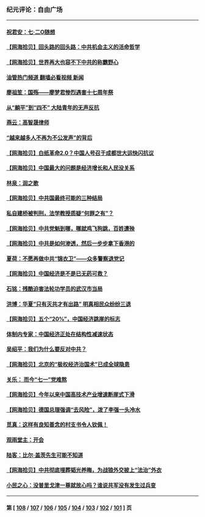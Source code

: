 ### 纪元评论：自由广场
---
#### [祝君安：七·二O随想](../../pages/nsc993/n14037469.md?07200330) 
#### [【网海拾贝】回头路的回头路：中共机会主义的活命哲学](../../pages/nsc993/n14036607.md?07200330) 
#### [【网海拾贝】世界再大也容不下中共的称霸野心](../../pages/nsc993/n14035979.md?07200330) 
#### [油管热门频道 翻墙必看视频 新闻](ok?07200330)
#### [廖祖笙：国殇——廖梦君惨烈遇害十七周年祭](../../pages/nsc993/n14035636.md?07200330) 
#### [从“躺平”到“四不” 大陆青年的无声反抗](../../pages/nsc993/n14034924.md?07200330) 
#### [燕云：高智晟律师](../../pages/nsc993/n14034945.md?07200330) 
#### [“越来越多人不再为不公发声”的背后](../../pages/nsc993/n14034935.md?07200330) 
#### [【网海拾贝】白纸革命2.0？中国人号召于成都世大运快闪抗议](../../pages/nsc993/n14034919.md?07200330) 
#### [【网海拾贝】中国最大的问题是经济增长和人民没关系](../../pages/nsc993/n14033024.md?07200330) 
#### [林泉：润之歌](../../pages/nsc993/n14032905.md?07200330) 
#### [【网海拾贝】中共国最终可能的三种结局](../../pages/nsc993/n14032149.md?07200330) 
#### [私自建桥被判刑，法学教授质疑“何罪之有”？](../../pages/nsc993/n14031517.md?07200330) 
#### [【网海拾贝】中共党魁到哪，哪就鸡飞狗跳，百姓遭殃](../../pages/nsc993/n14031033.md?07200330) 
#### [【网海拾贝】中共是如何渗透，然后一步步拿下香港的](../../pages/nsc993/n14030717.md?07200330) 
#### [夏荷：不愿再做中共“锦衣卫”——众多警察退党记](../../pages/nsc993/n14029941.md?07200330) 
#### [【网海拾贝】中国经济是不是已无药可救？](../../pages/nsc993/n14029976.md?07200330) 
#### [石铭：残酷迫害法轮功学员的武汉市当局](../../pages/nsc993/n14029514.md?07200330) 
#### [洪博：华夏“只有灭共才有出路” 明真相民众纷纷三退](../../pages/nsc993/n14029396.md?07200330) 
#### [【网海拾贝】五个“20%”，中国经济跳崖的标志](../../pages/nsc993/n14029226.md?07200330) 
#### [体制内专家：中国经济正处在结构性减速状态](../../pages/nsc993/n14029095.md?07200330) 
#### [吴绍平：我们为什么要反对中共？](../../pages/nsc993/n14027674.md?07200330) 
#### [【网海拾贝】北京的“极权经济治国术”已成全球隐患](../../pages/nsc993/n14027923.md?07200330) 
#### [关乐： 而今“七一”党难熬](../../pages/nsc993/n14027325.md?07200330) 
#### [【网海拾贝】今年以来中国高技术产业增速断崖式下滑](../../pages/nsc993/n14027114.md?07200330) 
#### [【网海拾贝】德国总理强调“去风险”，泼了李强一头冷水](../../pages/nsc993/n14026680.md?07200330) 
#### [觅真：这样有良知善念的村支书令人钦佩！](../../pages/nsc993/n14026467.md?07200330) 
#### [观雨堂主：开会](../../pages/nsc993/n14026463.md?07200330) 
#### [陆客：比尔·盖茨先生可能不知道](../../pages/nsc993/n14026461.md?07200330) 
#### [【网海拾贝】中共彻底埋葬韬光养晦，为战狼外交披上“法治”外衣](../../pages/nsc993/n14026258.md?07200330) 
#### [小民之心：没普里戈津一尊就放心吗？谁说共军没有发生过兵变](../../pages/nsc993/n14026246.md?07200330) 

---
#### 第 [ [108](./108.md?07200330) / [107](./107.md?07200330) / [106](./106.md?07200330) / [105](./105.md?07200330) / [104](./104.md?07200330) / [103](./103.md?07200330) / [102](./102.md?07200330) / [101](./101.md?07200330) ] 页
